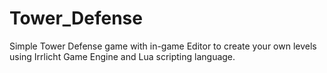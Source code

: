 # Tower_Defense

Simple Tower Defense game with in-game Editor to create your own levels using Irrlicht Game Engine and Lua scripting language.
